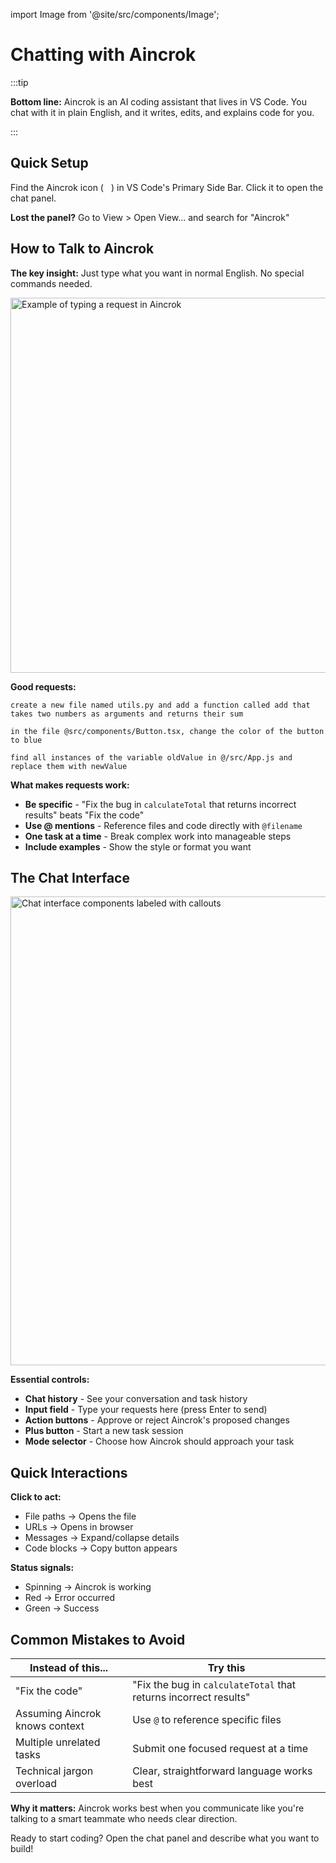 import Image from '@site/src/components/Image';

# Chatting with Aincrok

:::tip

**Bottom line:** Aincrok is an AI coding assistant that lives in VS Code. You chat with it in plain English, and it writes, edits, and explains code for you.

:::

## Quick Setup

Find the Aincrok icon (<img src="/img/aincrok-icon.svg" width="12" />) in VS Code's Primary Side Bar. Click it to open the chat panel.

**Lost the panel?** Go to View > Open View... and search for "Aincrok"

## How to Talk to Aincrok

**The key insight:** Just type what you want in normal English. No special commands needed.

<Image src="/img/typing-your-requests/typing-your-requests.png" alt="Example of typing a request in Aincrok" width="600" />

**Good requests:**

```
create a new file named utils.py and add a function called add that takes two numbers as arguments and returns their sum
```

```
in the file @src/components/Button.tsx, change the color of the button to blue
```

```
find all instances of the variable oldValue in @/src/App.js and replace them with newValue
```

**What makes requests work:**

- **Be specific** - "Fix the bug in `calculateTotal` that returns incorrect results" beats "Fix the code"
- **Use @ mentions** - Reference files and code directly with `@filename`
- **One task at a time** - Break complex work into manageable steps
- **Include examples** - Show the style or format you want

## The Chat Interface

<Image 
    src="/img/the-chat-interface/the-chat-interface-1.png" 
    alt="Chat interface components labeled with callouts" width="750" 
    caption="Everything you need is right here"
/>

**Essential controls:**

- **Chat history** - See your conversation and task history
- **Input field** - Type your requests here (press Enter to send)
- **Action buttons** - Approve or reject Aincrok's proposed changes
- **Plus button** - Start a new task session
- **Mode selector** - Choose how Aincrok should approach your task

## Quick Interactions

**Click to act:**

- File paths → Opens the file
- URLs → Opens in browser
- Messages → Expand/collapse details
- Code blocks → Copy button appears

**Status signals:**

- Spinning → Aincrok is working
- Red → Error occurred
- Green → Success

## Common Mistakes to Avoid

| Instead of this...             | Try this                                                         |
| ------------------------------ | ---------------------------------------------------------------- |
| "Fix the code"                 | "Fix the bug in `calculateTotal` that returns incorrect results" |
| Assuming Aincrok knows context | Use `@` to reference specific files                              |
| Multiple unrelated tasks       | Submit one focused request at a time                             |
| Technical jargon overload      | Clear, straightforward language works best                       |

**Why it matters:** Aincrok works best when you communicate like you're talking to a smart teammate who needs clear direction.

Ready to start coding? Open the chat panel and describe what you want to build!
